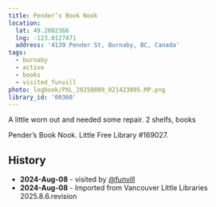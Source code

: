 ```yaml
---
title: Pender’s Book Nook
location:
  lat: 49.2802366
  lng: -123.0127471
  address: '4139 Pender St, Burnaby, BC, Canada'
tags:
  - burnaby
  - active
  - books
  - visited_funvill
photo: logbook/PXL_20250809_021423095.MP.png
library_id: '00360'
---
```


A little worn out and needed some repair. 2 shelfs, books

Pender’s Book Nook. Little Free Library #169027.

## History

- **2024-Aug-08** - visited by [@funvill](https://blog.abluestar.com)
- **2024-Aug-08** - Imported from Vancouver Little Libraries 2025.8.6.revision
